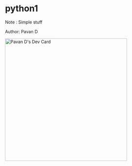 # python1
Note : Simple stuff 

Author: Pavan D

<a href="https://app.daily.dev/ipavandyo"><img src="https://api.daily.dev/devcards/327c6bcbe55f496cb49d7b5f79c6add0.png?r=aa3" width="400" alt="Pavan D's Dev Card"/></a>